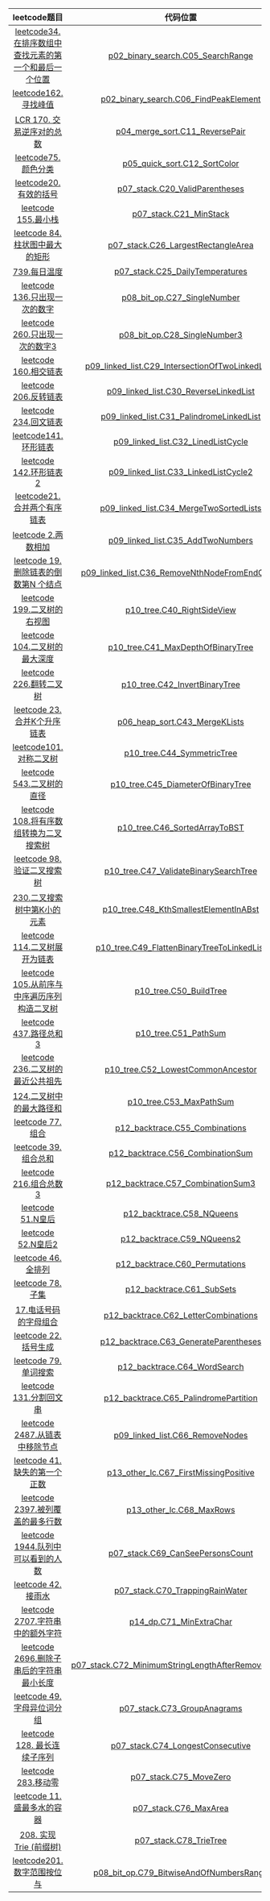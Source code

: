 |                                                                    leetcode题目                                                                     |                                                         代码位置                                                          |
|:-------------------------------------------------------------------------------------------------------------------------------------------------:|:---------------------------------------------------------------------------------------------------------------------:|
| <a href="https://leetcode.cn/problems/find-first-and-last-position-of-element-in-sorted-array/description/">leetcode34. 在排序数组中查找元素的第一个和最后一个位置</a> |                  [p02_binary_search.C05_SearchRange](src/ddf/p02_binary_search/C05_SearchRange.java)                  |
|                            <a href="https://leetcode.cn/problems/find-peak-element/description/">leetcode162. 寻找峰值</a>                            |              [p02_binary_search.C06_FindPeakElement](src/ddf/p02_binary_search/C06_FindPeakElement.java)              |
|                     <a href="https://leetcode.cn/problems/shu-zu-zhong-de-ni-xu-dui-lcof/description/">LCR 170. 交易逆序对的总数</a>                      |                     [p04_merge_sort.C11_ReversePair](src/ddf/p04_merge_sort/C11_ReversePair.java)                     |
|                                <a href="https://leetcode.cn/problems/sort-colors/description/">leetcode75.颜色分类</a>                                |                       [p05_quick_sort.C12_SortColor](src/ddf/p05_quick_sort/C12_SortColor.java)                       |
|                                  <a href="https://leetcode.cn/problems/valid-parentheses">leetcode20. 有效的括号</a>                                   |                     [p07_stack.C20_ValidParentheses](src/ddf/p07_stack/C20_ValidParentheses.java)                     |
|                                       <a href="https://leetcode.cn/problems/min-stack">leetcode 155.最小栈</a>                                       |                             [p07_stack.C21_MinStack](src/ddf/p07_stack/C21_MinStack.java)                             |
|                    <a href="https://leetcode.cn/problems/largest-rectangle-in-histogram/description">leetcode 84.柱状图中最大的矩形</a>                    |                 [p07_stack.C26_LargestRectangleArea](src/ddf/p07_stack/C26_LargestRectangleArea.java)                 |
|                           <a href="https://leetcode.cn/problems/daily-temperatures/description>leetcode"> 739.每日温度</a>                            |                    [p07_stack.C25_DailyTemperatures](src/ddf/p07_stack/C25_DailyTemperatures.java)                    |
|                                  <a href="https://leetcode.cn/problems/single-number/">leetcode 136.只出现一次的数字</a>                                  |                        [p08_bit_op.C27_SingleNumber](src/ddf/p08_bit_op/C27_SingleNumber.java)                        |
|                         <a href="https://leetcode.cn/problems/single-number-iii/description/">leetcode 260.只出现一次的数字3</a>                          |                       [p08_bit_op.C28_SingleNumber3](src/ddf/p08_bit_op/C28_SingleNumber3.java)                       |
|                     <a href="https://leetcode.cn/problems/intersection-of-two-linked-lists/description">leetcode 160.相交链表</a>                     |   [p09_linked_list.C29_IntersectionOfTwoLinkedLists](src/ddf/p09_linked_list/C29_IntersectionOfTwoLinkedLists.java)   |
|                           <a href="https://leetcode.cn/problems/reverse-linked-list/description/">leetcode 206.反转链表</a>                           |              [p09_linked_list.C30_ReverseLinkedList](src/ddf/p09_linked_list/C30_ReverseLinkedList.java)              |
|                          <a href="https://leetcode.cn/problems/palindrome-linked-list/description">leetcode 234.回文链表</a>                          |           [p09_linked_list.C31_PalindromeLinkedList](src/ddf/p09_linked_list/C31_PalindromeLinkedList.java)           |
|                            <a href="https://leetcode.cn/problems/linked-list-cycle/description/">leetcode141.环形链表</a>                             |                 [p09_linked_list.C32_LinedListCycle](src/ddf/p09_linked_list/C32_LinedListCycle.java)                 |
|                          <a href="https://leetcode.cn/problems/linked-list-cycle-ii/description">leetcode 142.环形链表2</a>                           |               [p09_linked_list.C33_LinkedListCycle2](src/ddf/p09_linked_list/C33_LinkedListCycle2.java)               |
|                              <a href="https://leetcode.cn/problems/merge-two-sorted-lists/">leetcode21.合并两个有序链表</a>                               |            [p09_linked_list.C34_MergeTwoSortedLists](src/ddf/p09_linked_list/C34_MergeTwoSortedLists.java)            |
|                                    <a href="https://leetcode.cn/problems/add-two-numbers">leetcode 2.两数相加</a>                                     |                  [p09_linked_list.C35_AddTwoNumbers](src/ddf/p09_linked_list/C35_AddTwoNumbers.java)                  |
|                       <a href="https://leetcode.cn/problems/remove-nth-node-from-end-of-list">leetcode 19.删除链表的倒数第N 个结点</a>                       |     [p09_linked_list.C36_RemoveNthNodeFromEndOfList](src/ddf/p09_linked_list/C36_RemoveNthNodeFromEndOfList.java)     |
|                           <a href="https://leetcode.cn/problems/binary-tree-right-side-view/">leetcode 199.二叉树的右视图</a>                            |                         [p10_tree.C40_RightSideView](src/ddf/p10_tree/C40_RightSideView.java)                         |
|                           <a href="https://leetcode.cn/problems/maximum-depth-of-binary-tree">leetcode 104.二叉树的最大深度</a>                           |                  [p10_tree.C41_MaxDepthOfBinaryTree](src/ddf/p10_tree/C41_MaxDepthOfBinaryTree.java)                  |
|                                 <a href="https://leetcode.cn/problems/invert-binary-tree">leetcode 226.翻转二叉树</a>                                  |                      [p10_tree.C42_InvertBinaryTree](src/ddf/p10_tree/C42_InvertBinaryTree.java)                      |
|                         <a href="https://leetcode.cn/problems/merge-k-sorted-lists/description">leetcode 23.合并K个升序链表</a>                          |                        [p06_heap_sort.C43_MergeKLists](src/ddf/p10_tree/C43_MergeKLists.java)                         |
|                              <a href="https://leetcode.cn/problems/symmetric-tree/description">leetcode101.对称二叉树</a>                              |                         [p10_tree.C44_SymmetricTree](src/ddf/p10_tree/C44_SymmetricTree.java)                         |
|                              <a href="https://leetcode.cn/problems/diameter-of-binary-tree">leetcode 543.二叉树的直径</a>                               |                  [p10_tree.C45_DiameterOfBinaryTree](src/ddf/p10_tree/C45_DiameterOfBinaryTree.java)                  |
|                 <a href="https://leetcode.cn/problems/convert-sorted-array-to-binary-search-tree">leetcode 108.将有序数组转换为二叉搜索树</a>                  |                      [p10_tree.C46_SortedArrayToBST](src/ddf/p10_tree/C46_SortedArrayToBST.java)                      |
|                            <a href="https://leetcode.cn/problems/validate-binary-search-tree">leetcode 98.验证二叉搜索树</a>                             |              [p10_tree.C47_ValidateBinarySearchTree](src/ddf/p10_tree/C47_ValidateBinarySearchTree.java)              |
|                             <a href="https://leetcode.cn/problems/kth-smallest-element-in-a-bst">230.二叉搜索树中第K小的元素</a>                             |              [p10_tree.C48_KthSmallestElementInABst](src/ddf/p10_tree/C48_KthSmallestElementInABst.java)              |
|                        <a href="https://leetcode.cn/problems/flatten-binary-tree-to-linked-list">leetcode 114.二叉树展开为链表</a>                        |         [p10_tree.C49_FlattenBinaryTreeToLinkedList](src/ddf/p10_tree/C49_FlattenBinaryTreeToLinkedList.java)         |
|         <a href="https://leetcode.cn/problems/construct-binary-tree-from-preorder-and-inorder-traversal">leetcode 105.从前序与中序遍历序列构造二叉树</a>         |                             [p10_tree.C50_BuildTree](src/ddf/p10_tree/C50_BuildTree.java)                             |
|                              <a href="https://leetcode.cn/problems/path-sum-iii/description">leetcode 437.路径总和3</a>                               |                               [p10_tree.C51_PathSum](src/ddf/p10_tree/C51_PathSum.java)                               |
|                    <a href="https://leetcode.cn/problems/lowest-common-ancestor-of-a-binary-tree">leetcode 236.二叉树的最近公共祖先</a>                     |                  [p10_tree.C52_LowestCommonAncestor](src/ddf/p10_tree/C52_LowestCommonAncestor.java)                  |
|                              <a href="https://leetcode.cn/problems/binary-tree-maximum-path-sum">124.二叉树中的最大路径和</a>                               |                            [p10_tree.C53_MaxPathSum](src/ddf/p10_tree/C53_MaxPathSum.java)                            |
|                                      <a href="https://leetcode.cn/problems/combinations">leetcode 77.组合</a>                                       |                     [p12_backtrace.C55_Combinations](src/ddf/p12_backtrace/C55_Combinations.java)                     |
|                                    <a href="https://leetcode.cn/problems/combination-sum">leetcode 39.组合总和</a>                                    |                   [p12_backtrace.C56_CombinationSum](src/ddf/p12_backtrace/C56_CombinationSum.java)                   |
|                                 <a href="https://leetcode.cn/problems/combination-sum-iii">leetcode 216.组合总数3</a>                                 |                  [p12_backtrace.C57_CombinationSum3](src/ddf/p12_backtrace/C57_CombinationSum3.java)                  |
|                                        <a href="https://leetcode.cn/problems/n-queens">leetcode 51.N皇后</a>                                        |                          [p12_backtrace.C58_NQueens](src/ddf/p12_backtrace/C58_NQueens.java)                          |
|                                      <a href="https://leetcode.cn/problems/n-queens-ii">leetcode 52.N皇后2</a>                                      |                         [p12_backtrace.C59_NQueens2](src/ddf/p12_backtrace/C59_NQueens2.java)                         |
|                                      <a href="https://leetcode.cn/problems/permutations">leetcode 46.全排列</a>                                      |                     [p12_backtrace.C60_Permutations](src/ddf/p12_backtrace/C60_Permutations.java)                     |
|                                         <a href="https://leetcode.cn/problems/subsets">leetcode 78.子集</a>                                         |                          [p12_backtrace.C61_SubSets](src/ddf/p12_backtrace/C61_SubSets.java)                          |
|                           <a href="https://leetcode.cn/problems/letter-combinations-of-a-phone-number">17.电话号码的字母组合</a>                           |               [p12_backtrace.C62_LetterCombinations](src/ddf/p12_backtrace/C62_LetterCombinations.java)               |
|                                 <a href="https://leetcode.cn/problems/generate-parentheses">leetcode 22.括号生成</a>                                  |              [p12_backtrace.C63_GenerateParentheses](src/ddf/p12_backtrace/C63_GenerateParentheses.java)              |
|                                      <a href="https://leetcode.cn/problems/word-search">leetcode 79.单词搜索</a>                                      |                       [p12_backtrace.C64_WordSearch](src/ddf/p12_backtrace/C64_WordSearch.java)                       |
|                               <a href="https://leetcode.cn/problems/palindrome-partitioning">leetcode 131.分割回文串</a>                               |              [p12_backtrace.C65_PalindromePartition](src/ddf/p12_backtrace/C65_PalindromePartition.java)              |
|                          <a href="https://leetcode.cn/problems/remove-nodes-from-linked-list">leetcode 2487.从链表中移除节点</a>                          |                    [p09_linked_list.C66_RemoveNodes](src/ddf/p09_linked_list/C66_RemoveNodes.java)                    |
|                              <a href="https://leetcode.cn/problems/first-missing-positive">leetcode 41.缺失的第一个正数</a>                               |              [p13_other_lc.C67_FirstMissingPositive](src/ddf/p13_other_lc/C67_FirstMissingPositive.java)              |
|                        <a href="https://leetcode.cn/problems/maximum-rows-covered-by-columns">leetcode 2397.被列覆盖的最多行数</a>                         |                           [p13_other_lc.C68_MaxRows](src/ddf/p13_other_lc/C68_MaxRows.java)                           |
|                      <a href="https://leetcode.cn/problems/number-of-visible-people-in-a-queue">leetcode 1944.队列中可以看到的人数</a>                      |                   [p07_stack.C69_CanSeePersonsCount](src/ddf/p07_stack/C69_CanSeePersonsCount.java)                   |
|                                  <a href="https://leetcode.cn/problems/trapping-rain-water">leetcode 42.接雨水</a>                                   |                    [p07_stack.C70_TrappingRainWater](src/ddf/p07_stack/C70_TrappingRainWater.java)                    |
|                          <a href="https://leetcode.cn/problems/extra-characters-in-a-string">leetcode 2707.字符串中的额外字符</a>                          |                            [p14_dp.C71_MinExtraChar](src/ddf/p14_dp/C71_MinExtraChar.java)                            |
|              <a href="https://leetcode.cn/problems/minimum-string-length-after-removing-substrings">leetcode 2696.删除子串后的字符串最小长度</a>               | [p07_stack.C72_MinimumStringLengthAfterRemoveSubstr](src/ddf/p07_stack/C72_MinimumStringLengthAfterRemoveSubstr.java) |
|                                   <a href="https://leetcode.cn/problems/group-anagrams">leetcode 49.字母异位词分组</a>                                   |                      [p07_stack.C73_GroupAnagrams](src/ddf/p13_other_lc/C73_GroupAnagrams.java)                       |
|                           <a href="https://leetcode.cn/problems/longest-consecutive-sequence">leetcode 128. 最长连续子序列</a>                           |                 [p07_stack.C74_LongestConsecutive](src/ddf/p13_other_lc/C74_LongestConsecutive.java)                  |
|                                      <a href="https://leetcode.cn/problems/move-zeroes">leetcode 283.移动零</a>                                      |                           [p07_stack.C75_MoveZero](src/ddf/p13_other_lc/C75_MoveZero.java)                            |
|                             <a href="https://leetcode.cn/problems/container-with-most-water">leetcode 11.盛最多水的容器</a>                              |                            [p07_stack.C76_MaxArea](src/ddf/p13_other_lc/C76_MaxArea.java)                             |
|                             <a href="https://leetcode.cn/problems/implement-trie-prefix-tree/">208. 实现 Trie (前缀树)</a>                             |                             [p07_stack.C78_TrieTree](src/ddf/p15_trie/C78_TrieTree.java)                              |
|                             <a href="https://leetcode.cn/problems/bitwise-and-of-numbers-range/submissions/613657009/">leetcode201.数字范围按位与</a>                             |                    [p08_bit_op.C79_BitwiseAndOfNumbersRange](src/ddf/p08_bit_op/C79_BitwiseAndOfNumbersRange.java)                    |





